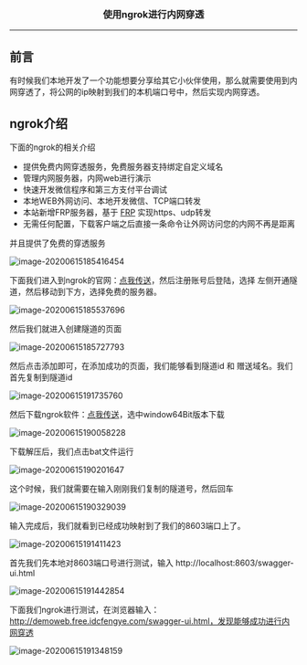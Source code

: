 ### <center>使用ngrok进行内网穿透
***
## 前言

有时候我们本地开发了一个功能想要分享给其它小伙伴使用，那么就需要使用到内网穿透了，将公网的ip映射到我们的本机端口号中，然后实现内网穿透。

## ngrok介绍

下面的ngrok的相关介绍

- 提供免费内网穿透服务，免费服务器支持绑定自定义域名
- 管理内网服务器，内网web进行演示
- 快速开发微信程序和第三方支付平台调试
- 本地WEB外网访问、本地开发微信、TCP端口转发
- 本站新增FRP服务器，基于 [FRP](http://github.com/fatedier/frp) 实现https、udp转发
- 无需任何配置，下载客户端之后直接一条命令让外网访问您的内网不再是距离

并且提供了免费的穿透服务

![image-20200615185416454](https://cdn.losey.top/blog/image-20200615185416454.png)

下面我们进入到ngrok的官网：[点我传送](http://www.ngrok.cc/)，然后注册账号后登陆，选择 左侧开通隧道，然后移动到下方，选择免费的服务器。

![image-20200615185537696](https://cdn.losey.top/blog/image-20200615185537696.png)

然后我们就进入创建隧道的页面

![image-20200615185727793](https://cdn.losey.top/blog/image-20200615185727793.png)

然后点击添加即可，在添加成功的页面，我们能够看到隧道id 和 赠送域名。我们首先复制到隧道id

![image-20200615191735760](https://cdn.losey.top/blog/image-20200615191735760.png)

然后下载ngrok软件：[点我传送](http://www.ngrok.cc/download.html)，选中window64Bit版本下载

![image-20200615190058228](https://cdn.losey.top/blog/image-20200615190058228.png)

下载解压后，我们点击bat文件运行

![image-20200615190201647](https://cdn.losey.top/blog/image-20200615190201647.png)

这个时候，我们就需要在输入刚刚我们复制的隧道号，然后回车

![image-20200615190329039](https://cdn.losey.top/blog/image-20200615190329039.png)

输入完成后，我们就看到已经成功映射到了我们的8603端口上了。

![image-20200615191411423](https://cdn.losey.top/blog/image-20200615191411423.png)

首先我们先本地对8603端口号进行测试，输入 http://localhost:8603/swagger-ui.html

![image-20200615191442854](https://cdn.losey.top/blog/image-20200615191442854.png)

下面我们ngrok进行测试，在浏览器输入： http://demoweb.free.idcfengye.com/swagger-ui.html，发现能够成功进行内网穿透

![image-20200615191348159](https://cdn.losey.top/blog/image-20200615191348159.png)

